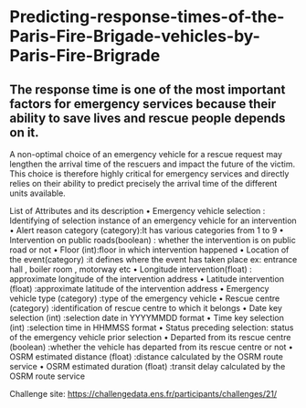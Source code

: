 # Predicting-response-times-of-the-Paris-Fire-Brigade-vehicles-by-Paris-Fire-Brigrade

## The response time is one of the most important factors for emergency services because their ability to save lives and rescue people depends on it.
A non-optimal choice of an emergency vehicle for a rescue request may lengthen the arrival time of the rescuers and impact the future of the victim. This choice is therefore highly critical for emergency services and directly relies on their ability to predict precisely the arrival time of the different units available.

List of Attributes and its description
•	Emergency vehicle selection : Identifying of selection instance of an emergency vehicle for an intervention                                                                                                                           
•	Alert reason category (category):It has various categories from 1 to 9
•	Intervention on public roads(boolean) : whether the intervention is on public road or not 
•	 Floor (int):floor in which intervention happened 
•	 Location of the event(category) :it defines where the event has taken place ex: entrance    hall , boiler room , motorway etc
•	Longitude intervention(float) : approximate longitude of the intervention address
•	Latitude intervention (float) :approximate latitude of the intervention address
•	Emergency vehicle type (category) :type of the emergency vehicle
•	Rescue centre (category) :identification of rescue centre to which it belongs 
•	Date key selection (int) :selection date in YYYYMMDD format
•	Time key selection (int) :selection time in HHMMSS format
•	Status preceding selection: status of the emergency vehicle prior selection 
•	 Departed from its rescue centre (boolean) :whether the vehicle has departed from its rescue centre or not 
•	OSRM estimated distance (float) :distance calculated by the OSRM route service
•	OSRM estimated duration (float) :transit delay calculated by the OSRM route service

Challenge site: https://challengedata.ens.fr/participants/challenges/21/
